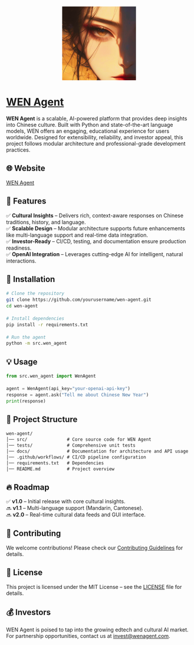 <p align="center">
  <img src="Wen.png" alt="WEN Agent Logo" width="200">
</p>  

<p align="center">
  <a href="https://wenagent.cloud/">
    <h1>WEN Agent</h1>
  </a>
</p>

**WEN Agent** is a scalable, AI-powered platform that provides deep insights into Chinese culture. Built with Python and state-of-the-art language models, WEN offers an engaging, educational experience for users worldwide. Designed for extensibility, reliability, and investor appeal, this project follows modular architecture and professional-grade development practices.  


## 🌐 Website  
[WEN Agent](https://wenagent.cloud/)

## 🚀 Features  
✅ **Cultural Insights** – Delivers rich, context-aware responses on Chinese traditions, history, and language.  
✅ **Scalable Design** – Modular architecture supports future enhancements like multi-language support and real-time data integration.  
✅ **Investor-Ready** – CI/CD, testing, and documentation ensure production readiness.  
✅ **OpenAI Integration** – Leverages cutting-edge AI for intelligent, natural interactions.  

## 📌 Installation  
```bash
# Clone the repository
git clone https://github.com/yourusername/wen-agent.git
cd wen-agent

# Install dependencies
pip install -r requirements.txt

# Run the agent
python -m src.wen_agent
```  

## 💡 Usage  
```python
from src.wen_agent import WenAgent

agent = WenAgent(api_key="your-openai-api-key")
response = agent.ask("Tell me about Chinese New Year")
print(response)
```  

## 📂 Project Structure  
```
wen-agent/
│── src/               # Core source code for WEN Agent
│── tests/             # Comprehensive unit tests
│── docs/              # Documentation for architecture and API usage
│── .github/workflows/ # CI/CD pipeline configuration
│── requirements.txt   # Dependencies
│── README.md          # Project overview
```  

## 🔥 Roadmap  
✅ **v1.0** – Initial release with core cultural insights.  
🔜 **v1.1** – Multi-language support (Mandarin, Cantonese).  
🔜 **v2.0** – Real-time cultural data feeds and GUI interface.  

## 🤝 Contributing  
We welcome contributions! Please check our [Contributing Guidelines](CONTRIBUTING.md) for details.  

## 🐜 License  
This project is licensed under the MIT License – see the [LICENSE](LICENSE) file for details.  

## 💰 Investors  
WEN Agent is poised to tap into the growing edtech and cultural AI market. For partnership opportunities, contact us at [invest@wenagent.com](mailto:invest@wenagent.com).  

